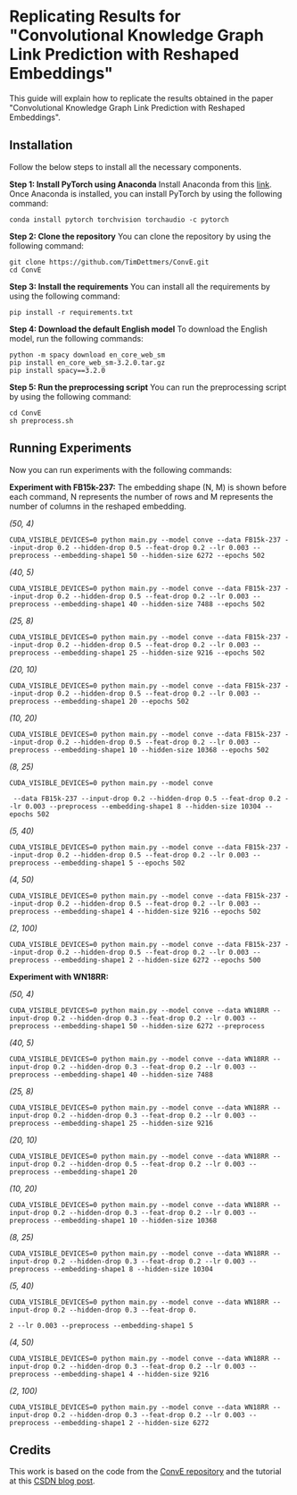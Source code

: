 # Replicating Results for "Convolutional Knowledge Graph Link Prediction with Reshaped Embeddings"

This guide will explain how to replicate the results obtained in the paper "Convolutional Knowledge Graph Link Prediction with Reshaped Embeddings". 

## Installation
Follow the below steps to install all the necessary components.

**Step 1: Install PyTorch using Anaconda**
Install Anaconda from this [link](https://www.anaconda.com/products/distribution). Once Anaconda is installed, you can install PyTorch by using the following command:
```
conda install pytorch torchvision torchaudio -c pytorch
```

**Step 2: Clone the repository**
You can clone the repository by using the following command:
```
git clone https://github.com/TimDettmers/ConvE.git
cd ConvE
```

**Step 3: Install the requirements**
You can install all the requirements by using the following command:
```
pip install -r requirements.txt
```

**Step 4: Download the default English model**
To download the English model, run the following commands:
```
python -m spacy download en_core_web_sm
pip install en_core_web_sm-3.2.0.tar.gz
pip install spacy==3.2.0
```

**Step 5: Run the preprocessing script**
You can run the preprocessing script by using the following command:
```
cd ConvE
sh preprocess.sh
```

## Running Experiments
Now you can run experiments with the following commands:

**Experiment with FB15k-237:**
The embedding shape (N, M) is shown before each command, N represents the number of rows and M represents the number of columns in the reshaped embedding.

*(50, 4)*
```
CUDA_VISIBLE_DEVICES=0 python main.py --model conve --data FB15k-237 --input-drop 0.2 --hidden-drop 0.5 --feat-drop 0.2 --lr 0.003 --preprocess --embedding-shape1 50 --hidden-size 6272 --epochs 502
```
*(40, 5)*
```
CUDA_VISIBLE_DEVICES=0 python main.py --model conve --data FB15k-237 --input-drop 0.2 --hidden-drop 0.5 --feat-drop 0.2 --lr 0.003 --preprocess --embedding-shape1 40 --hidden-size 7488 --epochs 502
```
*(25, 8)*
```
CUDA_VISIBLE_DEVICES=0 python main.py --model conve --data FB15k-237 --input-drop 0.2 --hidden-drop 0.5 --feat-drop 0.2 --lr 0.003 --preprocess --embedding-shape1 25 --hidden-size 9216 --epochs 502
```
*(20, 10)*
```
CUDA_VISIBLE_DEVICES=0 python main.py --model conve --data FB15k-237 --input-drop 0.2 --hidden-drop 0.5 --feat-drop 0.2 --lr 0.003 --preprocess --embedding-shape1 20 --epochs 502
```
*(10, 20)*
```
CUDA_VISIBLE_DEVICES=0 python main.py --model conve --data FB15k-237 --input-drop 0.2 --hidden-drop 0.5 --feat-drop 0.2 --lr 0.003 --preprocess --embedding-shape1 10 --hidden-size 10368 --epochs 502
```
*(8, 25)*
```
CUDA_VISIBLE_DEVICES=0 python main.py --model conve

 --data FB15k-237 --input-drop 0.2 --hidden-drop 0.5 --feat-drop 0.2 --lr 0.003 --preprocess --embedding-shape1 8 --hidden-size 10304 --epochs 502
```
*(5, 40)*
```
CUDA_VISIBLE_DEVICES=0 python main.py --model conve --data FB15k-237 --input-drop 0.2 --hidden-drop 0.5 --feat-drop 0.2 --lr 0.003 --preprocess --embedding-shape1 5 --epochs 502
```
*(4, 50)*
```
CUDA_VISIBLE_DEVICES=0 python main.py --model conve --data FB15k-237 --input-drop 0.2 --hidden-drop 0.5 --feat-drop 0.2 --lr 0.003 --preprocess --embedding-shape1 4 --hidden-size 9216 --epochs 502 
```
*(2, 100)*
```
CUDA_VISIBLE_DEVICES=0 python main.py --model conve --data FB15k-237 --input-drop 0.2 --hidden-drop 0.5 --feat-drop 0.2 --lr 0.003 --preprocess --embedding-shape1 2 --hidden-size 6272 --epochs 500
```

**Experiment with WN18RR:**

*(50, 4)*
```
CUDA_VISIBLE_DEVICES=0 python main.py --model conve --data WN18RR --input-drop 0.2 --hidden-drop 0.3 --feat-drop 0.2 --lr 0.003 --preprocess --embedding-shape1 50 --hidden-size 6272 --preprocess 
```
*(40, 5)*
```
CUDA_VISIBLE_DEVICES=0 python main.py --model conve --data WN18RR --input-drop 0.2 --hidden-drop 0.3 --feat-drop 0.2 --lr 0.003 --preprocess --embedding-shape1 40 --hidden-size 7488
```
*(25, 8)*
```
CUDA_VISIBLE_DEVICES=0 python main.py --model conve --data WN18RR --input-drop 0.2 --hidden-drop 0.3 --feat-drop 0.2 --lr 0.003 --preprocess --embedding-shape1 25 --hidden-size 9216
```
*(20, 10)*
```
CUDA_VISIBLE_DEVICES=0 python main.py --model conve --data WN18RR --input-drop 0.2 --hidden-drop 0.5 --feat-drop 0.2 --lr 0.003 --preprocess --embedding-shape1 20
```
*(10, 20)*
```
CUDA_VISIBLE_DEVICES=0 python main.py --model conve --data WN18RR --input-drop 0.2 --hidden-drop 0.3 --feat-drop 0.2 --lr 0.003 --preprocess --embedding-shape1 10 --hidden-size 10368
```
*(8, 25)*
```
CUDA_VISIBLE_DEVICES=0 python main.py --model conve --data WN18RR --input-drop 0.2 --hidden-drop 0.3 --feat-drop 0.2 --lr 0.003 --preprocess --embedding-shape1 8 --hidden-size 10304
```
*(5, 40)*
```
CUDA_VISIBLE_DEVICES=0 python main.py --model conve --data WN18RR --input-drop 0.2 --hidden-drop 0.3 --feat-drop 0.

2 --lr 0.003 --preprocess --embedding-shape1 5
```
*(4, 50)*
```
CUDA_VISIBLE_DEVICES=0 python main.py --model conve --data WN18RR --input-drop 0.2 --hidden-drop 0.3 --feat-drop 0.2 --lr 0.003 --preprocess --embedding-shape1 4 --hidden-size 9216
```
*(2, 100)*
```
CUDA_VISIBLE_DEVICES=0 python main.py --model conve --data WN18RR --input-drop 0.2 --hidden-drop 0.3 --feat-drop 0.2 --lr 0.003 --preprocess --embedding-shape1 2 --hidden-size 6272
```

## Credits

This work is based on the code from the [ConvE repository](https://github.com/TimDettmers/ConvE) and the tutorial at this [CSDN blog post](https://blog.csdn.net/qq_40506723/article/details/123315377).
